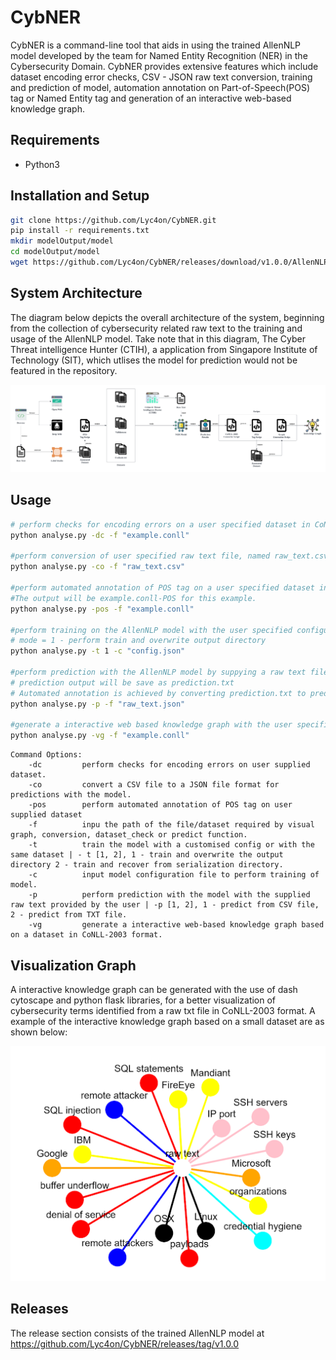 
# CybNER
CybNER is a command-line tool that aids in using the trained AllenNLP model developed by the team for Named Entity Recognition (NER) in the Cybersecurity Domain. CybNER provides extensive features which include dataset encoding error checks, CSV - JSON raw text conversion, training and prediction of model, automation annotation on Part-of-Speech(POS) tag or Named Entity tag and generation of an interactive web-based knowledge graph.
## Requirements
- Python3
## Installation and Setup 
 ```bash
git clone https://github.com/Lyc4on/CybNER.git
pip install -r requirements.txt
mkdir modelOutput/model
cd modelOutput/model
wget https://github.com/Lyc4on/CybNER/releases/download/v1.0.0/AllenNLP_model.tar.gz
```
## System Architecture
The diagram below depicts the overall architecture of the system, beginning from the collection of cybersecurity related raw text to the training and usage of the AllenNLP model. Take note that in this diagram, The Cyber Threat intelligence Hunter (CTIH), a application from Singapore Institute of Technology (SIT), which utlises the model for prediction would not be featured in the repository.

![](images/Project_Architecture.png)

## Usage
```bash
# perform checks for encoding errors on a user specified dataset in CoNLL-2003 format, example.conll.
python analyse.py -dc -f "example.conll"

#perform conversion of user specified raw text file, named raw_text.csv to JSON format for prediction purpose.
python analyse.py -co -f "raw_text.csv"

#perform automated annotation of POS tag on a user specified dataset in CoNLL-2003 format.
#The output will be example.conll-POS for this example.
python analyse.py -pos -f "example.conll"

#perform training on the AllenNLP model with the user specified configuration file named config.json.
# mode = 1 - perform train and overwrite output directory
python analyse.py -t 1 -c "config.json"

#perform prediction with the AllenNLP model by suppying a raw text file named raw_text.json.
# prediction output will be save as prediction.txt
# Automated annotation is achieved by converting prediction.txt to prediction.conll
python analyse.py -p -f "raw_text.json"

#generate a interactive web based knowledge graph with the user specified dataset file named example.conll.
python analyse.py -vg -f "example.conll"

```

```
Command Options:
    -dc         perform checks for encoding errors on user supplied dataset.
    -co         convert a CSV file to a JSON file format for predictions with the model.
    -pos        perform automated annotation of POS tag on user supplied dataset
    -f          inpu the path of the file/dataset required by visual graph, conversion, dataset_check or predict function.
    -t          train the model with a customised config or with the same dataset | - t [1, 2], 1 - train and overwrite the output directory 2 - train and recover from serialization directory.
    -c          input model configuration file to perform training of model.
    -p          perform prediction with the model with the supplied raw text provided by the user | -p [1, 2], 1 - predict from CSV file, 2 - predict from TXT file.
    -vg         generate a interactive web-based knowledge graph based on a dataset in CoNLL-2003 format.
```

## Visualization Graph 
 A interactive knowledge graph can be generated with the use of dash cytoscape and python flask libraries, for a better visualization of cybersecurity terms identified from a raw txt file in CoNLL-2003 format. A example of the interactive knowledge graph based on a small dataset are as shown below:

![](images/Knowledge_Graph.png)

## Releases
The release section consists of the trained AllenNLP model at https://github.com/Lyc4on/CybNER/releases/tag/v1.0.0

